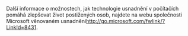 <Token xmlns:xlink="http://www.w3.org/1999/xlink">Další informace o možnostech, jak technologie usnadnění v počítačích pomáhá zlepšovat život postižených osob, najdete na <externalLink xmlns="http://ddue.schemas.microsoft.com/authoring/2003/5"><linkText>webu společnosti Microsoft věnovaném usnadnění</linkText><linkUri>http://go.microsoft.com/fwlink/?LinkId=8431</linkUri></externalLink>.</Token>

<!--HONumber=Jul16_HO3-->


